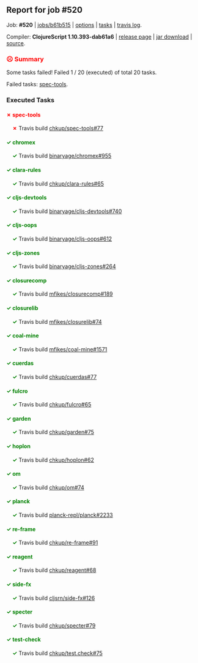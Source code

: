 ## Report for job #520

Job: **#520** | [jobs/b61b515](https://github.com/cljs-oss/canary/commit/b61b5150af4a973cf5c68cc316a9b424e860e252) | [options](options.edn) | [tasks](tasks.edn) | [travis log](https://travis-ci.org/cljs-oss/canary/builds/415773844).

Compiler: **ClojureScript 1.10.393-dab61a6** | [release page](https://github.com/cljs-oss/canary/releases/tag/r1.10.393-dab61a6) | [jar download](https://github.com/cljs-oss/canary/releases/download/r1.10.393-dab61a6/clojurescript-1.10.393-dab61a6.jar) | [source](https://github.com/clojure/clojurescript/commit/dab61a6f2d66a6353003724745dd55b0ef93d216).

### <b style='color:red'>☹ Summary</b>

Some tasks failed! Failed 1 / 20 (executed) of total 20 tasks.

Failed tasks: [spec-tools](#-spec-tools).

### Executed Tasks

#### <b style='color:red'>&#x2717; spec-tools</b>
&nbsp;&nbsp;&nbsp;&nbsp;<b style='color:red'>&#x2717;</b> Travis build [chkup/spec-tools#77](https://travis-ci.org/chkup/spec-tools/builds/415774964)<br>

#### <b style='color:green'>&#x2713; chromex</b>
&nbsp;&nbsp;&nbsp;&nbsp;<b style='color:green'>&#x2713;</b> Travis build [binaryage/chromex#955](https://travis-ci.org/binaryage/chromex/builds/415774820)<br>

#### <b style='color:green'>&#x2713; clara-rules</b>
&nbsp;&nbsp;&nbsp;&nbsp;<b style='color:green'>&#x2713;</b> Travis build [chkup/clara-rules#65](https://travis-ci.org/chkup/clara-rules/builds/415774822)<br>

#### <b style='color:green'>&#x2713; cljs-devtools</b>
&nbsp;&nbsp;&nbsp;&nbsp;<b style='color:green'>&#x2713;</b> Travis build [binaryage/cljs-devtools#740](https://travis-ci.org/binaryage/cljs-devtools/builds/415774837)<br>

#### <b style='color:green'>&#x2713; cljs-oops</b>
&nbsp;&nbsp;&nbsp;&nbsp;<b style='color:green'>&#x2713;</b> Travis build [binaryage/cljs-oops#612](https://travis-ci.org/binaryage/cljs-oops/builds/415774839)<br>

#### <b style='color:green'>&#x2713; cljs-zones</b>
&nbsp;&nbsp;&nbsp;&nbsp;<b style='color:green'>&#x2713;</b> Travis build [binaryage/cljs-zones#264](https://travis-ci.org/binaryage/cljs-zones/builds/415774841)<br>

#### <b style='color:green'>&#x2713; closurecomp</b>
&nbsp;&nbsp;&nbsp;&nbsp;<b style='color:green'>&#x2713;</b> Travis build [mfikes/closurecomp#189](https://travis-ci.org/mfikes/closurecomp/builds/415774849)<br>

#### <b style='color:green'>&#x2713; closurelib</b>
&nbsp;&nbsp;&nbsp;&nbsp;<b style='color:green'>&#x2713;</b> Travis build [mfikes/closurelib#74](https://travis-ci.org/mfikes/closurelib/builds/415774862)<br>

#### <b style='color:green'>&#x2713; coal-mine</b>
&nbsp;&nbsp;&nbsp;&nbsp;<b style='color:green'>&#x2713;</b> Travis build [mfikes/coal-mine#1571](https://travis-ci.org/mfikes/coal-mine/builds/415774866)<br>

#### <b style='color:green'>&#x2713; cuerdas</b>
&nbsp;&nbsp;&nbsp;&nbsp;<b style='color:green'>&#x2713;</b> Travis build [chkup/cuerdas#77](https://travis-ci.org/chkup/cuerdas/builds/415774878)<br>

#### <b style='color:green'>&#x2713; fulcro</b>
&nbsp;&nbsp;&nbsp;&nbsp;<b style='color:green'>&#x2713;</b> Travis build [chkup/fulcro#65](https://travis-ci.org/chkup/fulcro/builds/415774882)<br>

#### <b style='color:green'>&#x2713; garden</b>
&nbsp;&nbsp;&nbsp;&nbsp;<b style='color:green'>&#x2713;</b> Travis build [chkup/garden#75](https://travis-ci.org/chkup/garden/builds/415774884)<br>

#### <b style='color:green'>&#x2713; hoplon</b>
&nbsp;&nbsp;&nbsp;&nbsp;<b style='color:green'>&#x2713;</b> Travis build [chkup/hoplon#62](https://travis-ci.org/chkup/hoplon/builds/415774888)<br>

#### <b style='color:green'>&#x2713; om</b>
&nbsp;&nbsp;&nbsp;&nbsp;<b style='color:green'>&#x2713;</b> Travis build [chkup/om#74](https://travis-ci.org/chkup/om/builds/415774903)<br>

#### <b style='color:green'>&#x2713; planck</b>
&nbsp;&nbsp;&nbsp;&nbsp;<b style='color:green'>&#x2713;</b> Travis build [planck-repl/planck#2233](https://travis-ci.org/planck-repl/planck/builds/415774951)<br>

#### <b style='color:green'>&#x2713; re-frame</b>
&nbsp;&nbsp;&nbsp;&nbsp;<b style='color:green'>&#x2713;</b> Travis build [chkup/re-frame#91](https://travis-ci.org/chkup/re-frame/builds/415774905)<br>

#### <b style='color:green'>&#x2713; reagent</b>
&nbsp;&nbsp;&nbsp;&nbsp;<b style='color:green'>&#x2713;</b> Travis build [chkup/reagent#68](https://travis-ci.org/chkup/reagent/builds/415774932)<br>

#### <b style='color:green'>&#x2713; side-fx</b>
&nbsp;&nbsp;&nbsp;&nbsp;<b style='color:green'>&#x2713;</b> Travis build [cljsrn/side-fx#126](https://travis-ci.org/cljsrn/side-fx/builds/415774977)<br>

#### <b style='color:green'>&#x2713; specter</b>
&nbsp;&nbsp;&nbsp;&nbsp;<b style='color:green'>&#x2713;</b> Travis build [chkup/specter#79](https://travis-ci.org/chkup/specter/builds/415774944)<br>

#### <b style='color:green'>&#x2713; test-check</b>
&nbsp;&nbsp;&nbsp;&nbsp;<b style='color:green'>&#x2713;</b> Travis build [chkup/test.check#75](https://travis-ci.org/chkup/test.check/builds/415774997)<br>